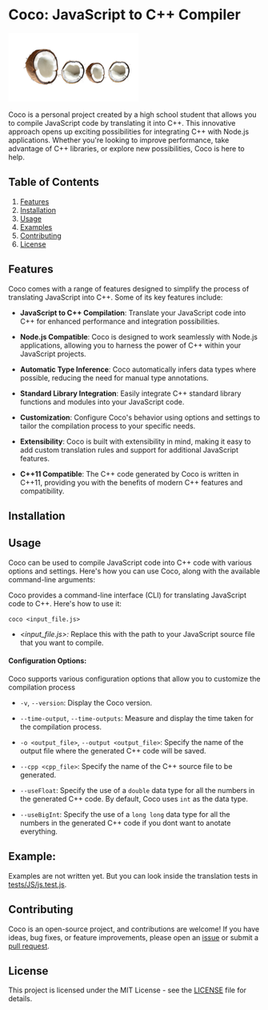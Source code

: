 # Coco: JavaScript to C++ Compiler

![Coco Logo](logo.png)

Coco is a personal project created by a high school student that allows you to compile JavaScript code by translating it into C++. This innovative approach opens up exciting possibilities for integrating C++ with Node.js applications. Whether you're looking to improve performance, take advantage of C++ libraries, or explore new possibilities, Coco is here to help.

## Table of Contents

1. [Features](#features)
2. [Installation](#installation)
3. [Usage](#usage)
4. [Examples](#examples)
5. [Contributing](#contributing)
6. [License](#license)

## Features

Coco comes with a range of features designed to simplify the process of translating JavaScript into C++. Some of its key features include:

-   **JavaScript to C++ Compilation**: Translate your JavaScript code into C++ for enhanced performance and integration possibilities.

-   **Node.js Compatible**: Coco is designed to work seamlessly with Node.js applications, allowing you to harness the power of C++ within your JavaScript projects.

-   **Automatic Type Inference**: Coco automatically infers data types where possible, reducing the need for manual type annotations.

-   **Standard Library Integration**: Easily integrate C++ standard library functions and modules into your JavaScript code.

-   **Customization**: Configure Coco's behavior using options and settings to tailor the compilation process to your specific needs.

-   **Extensibility**: Coco is built with extensibility in mind, making it easy to add custom translation rules and support for additional JavaScript features.

-   **C++11 Compatible**: The C++ code generated by Coco is written in C++11, providing you with the benefits of modern C++ features and compatibility.

## Installation

## Usage

Coco can be used to compile JavaScript code into C++ code with various options and settings. Here's how you can use Coco, along with the available command-line arguments:

Coco provides a command-line interface (CLI) for translating JavaScript code to C++. Here's how to use it:

```shell
coco <input_file.js>
```

-   _<input_file.js>:_ Replace this with the path to your JavaScript source file that you want to compile.

#### Configuration Options:

Coco supports various configuration options that allow you to customize the compilation process

-   `-v`, `--version`: Display the Coco version.

-   `--time-output`, `--time-outputs`: Measure and display the time taken for the compilation process.

-   `-o <output_file>`, `--output <output_file>`: Specify the name of the output file where the generated C++ code will be saved.

-   `--cpp <cpp_file>`: Specify the name of the C++ source file to be generated.

-   `--useFloat`: Specify the use of a `double` data type for all the numbers in the generated C++ code. By default, Coco uses `int` as the data type.

-   `--useBigInt`: Specify the use of a `long long` data type for all the numbers in the generated C++ code if you dont want to anotate everything.

## Example:

Examples are not written yet. But you can look inside the translation tests in [tests/JS/js.test.js](./tests/JS/js.test.js).

## Contributing

Coco is an open-source project, and contributions are welcome! If you have ideas, bug fixes, or feature improvements, please open an [issue](https://github.com/Borecjeborec1/Coco/issues) or submit a [pull request](https://github.com/Borecjeborec1/Coco/pulls).

## License

This project is licensed under the MIT License - see the [LICENSE](./LICENSE) file for details.
